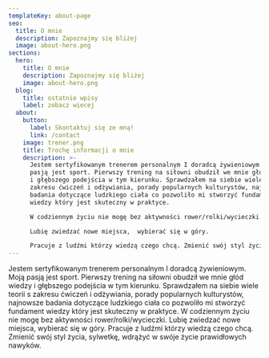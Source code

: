 ```yaml
---
templateKey: about-page
seo:
  title: O mnie
  description: Zapoznajmy się bliżej
  image: about-hero.png
sections:
  hero:
    title: O mnie
    description: Zapoznajmy się bliżej
    image: about-hero.png
  blog:
    title: ostatnie wpisy
    label: zobacz wiecej
  about:
    button:
      label: Skontaktuj się ze mną!
      link: /contact
    image: trener.png
    title: Trochę informacji o mnie
    description: >-
      Jestem sertyfikowanym trenerem personalnym I doradcą żywieniowym. Moją
      pasją jest sport. Pierwszy trening na siłowni obudził we mnie głód wiedzy
      i głębszego podejścia w tym kierunku. Sprawdzałem na siebie wiele teorii s
      zakresu ćwiczeń i odżywiania, porady popularnych kulturystów, najnowsze
      badania dotyczące ludzkiego ciała co pozwoliło mi stworzyć fundament
      wiedzy który jest skuteczny w praktyce.

      W codziennym życiu nie mogę bez aktywności rower/rolki/wycieczki.

      Lubię zwiedzać nowe miejsca,  wybierać się w góry.

      Pracuje z ludźmi którzy wiedzą czego chcą. Zmienić swój styl życia, sylwetkę, wdrążyć w swóje życie prawidłowych nawyków.
---
```

Jestem sertyfikowanym trenerem personalnym I doradcą żywieniowym. Moją pasją jest sport. Pierwszy trening na siłowni obudził we mnie głód wiedzy i głębszego podejścia w tym kierunku. Sprawdzałem na siebie wiele teorii s zakresu ćwiczeń i odżywiania, porady popularnych kulturystów, najnowsze badania dotyczące ludzkiego ciała co pozwoliło mi stworzyć fundament wiedzy który jest skuteczny w praktyce. W codziennym życiu nie mogę bez aktywności rower/rolki/wycieczki. Lubię zwiedzać nowe miejsca, wybierać się w góry. Pracuje z ludźmi którzy wiedzą czego chcą. Zmienić swój styl życia, sylwetkę, wdrążyć w swóje życie prawidłowych nawyków.